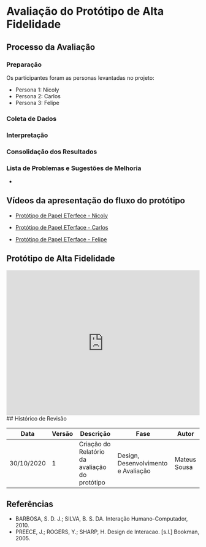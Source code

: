 # Avaliação do Protótipo de Alta Fidelidade

## Processo da Avaliação

### Preparação

Os participantes foram as personas levantadas no projeto:

- Persona 1: Nicoly
- Persona 2: Carlos
- Persona 3: Felipe

### Coleta de Dados


### Interpretação



### Consolidação dos Resultados



### Lista de Problemas e Sugestões de Melhoria

- 

## Vídeos da apresentação do fluxo do protótipo

- [Protótipo de Papel ETerfece - Nicoly](###)

- [Protótipo de Papel ETerface - Carlos](###)

- [Protótipo de Papel ETerface - Felipe](###)

## Protótipo de Alta Fidelidade
<div style="position: relative; overflow: hidden; width: 100%; padding-top: 75%;">
    <iframe style="border: 1px solid rgba(0, 0, 0, 0.1); position: absolute; top: 0; left: 0; bottom: 0; right: 0; width: 100%; height: 100%" src="https://www.figma.com/embed?embed_host=share&url=https%3A%2F%2Fwww.figma.com%2Fproto%2FH5GEeVaXOVuFJPdFMS45qb%2FETerface%3Fnode-id%3D9%253A200%26scaling%3Dmin-zoom" allowfullscreen></iframe>
</div>
## Histórico de Revisão

| Data | Versão| Descrição | Fase | Autor |
|----|----|----|----|----|
| 30/10/2020 | 1 | Criação do Relatório da avaliação do protótipo | Design, Desenvolvimento e Avaliação | Mateus Sousa |

## Referências

- BARBOSA, S. D. J.; SILVA, B. S. DA. Interação Humano-Computador, 2010.
- PREECE, J.; ROGERS, Y.; SHARP, H. Design de Interacao. [s.l.] Bookman, 2005. 

